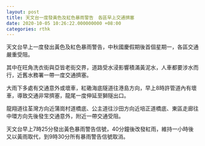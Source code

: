 ```yaml
---
layout: post
title: 天文台一度發黃色及紅色暴雨警告　各區早上交通擠塞
date: 2020-10-05 10:26:22.000000000 +08:00
categories: rthk
---
```


天文台早上一度發出黃色及紅色暴雨警告，中秋國慶假期後首個星期一，各區交通嚴重受阻。

其中在旺角洗衣街與亞皆老街交界，道路受水浸影響積滿黃泥水，人車都要涉水而行，近舊水務署一帶一度交通擠塞。

大雨下多處有交通意外或壞車，紅磡海底隧道往港島方向，早上8時許管道內有壞車，導致交通非常擠塞，龍尾一度伸延至獅隧出口。

龍翔道往荃灣方向近蒲崗村道橋底、公主道往沙田方向近培正道橋底、東區走廊往中環方向先後發生交通意外，附近一帶交通受阻。

天文台早上7時25分發出黃色暴雨警告信號，40分鐘後改發紅雨，維持一小時後又以黃雨取代，到9時30分所有暴雨警告信號取消。
